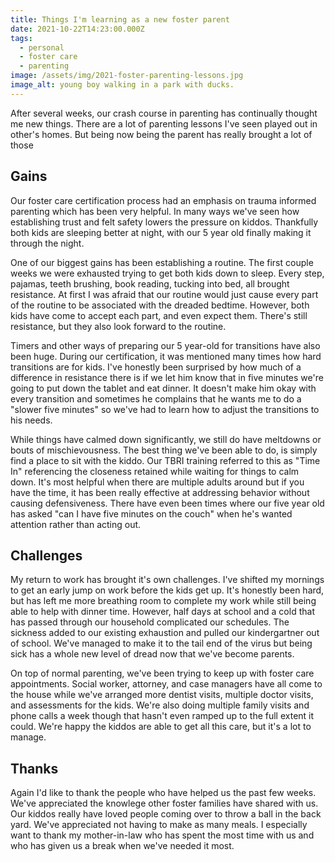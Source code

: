 ```yaml
---
title: Things I'm learning as a new foster parent
date: 2021-10-22T14:23:00.000Z
tags:
  - personal
  - foster care
  - parenting
image: /assets/img/2021-foster-parenting-lessons.jpg
image_alt: young boy walking in a park with ducks.
---
```

After several weeks, our crash course in parenting has continually thought me new things. There are a lot of parenting lessons I've seen played out in other's homes. But being now being the parent has really brought a lot of those 

## Gains

Our foster care certification process had an emphasis on trauma informed parenting which has been very helpful. In many ways we've seen how establishing trust and felt safety lowers the pressure on kiddos. Thankfully both kids are sleeping better at night, with our 5 year old finally making it through the night.

One of our biggest gains has been establishing a routine. The first couple weeks we were exhausted trying to get both kids down to sleep. Every step, pajamas, teeth brushing, book reading, tucking into bed, all brought resistance. At first I was afraid that our routine would just cause every part of the routine to be associated with the dreaded bedtime. However, both kids have come to accept each part, and even expect them. There's still resistance, but they also look forward to the routine.

Timers and other ways of preparing our 5 year-old for transitions have also been huge. During our certification, it was mentioned many times how hard transitions are for kids. I've honestly been surprised by how much of a difference in resistance there is if we let him know that in five minutes we're going to put down the tablet and eat dinner. It doesn't make him okay with every transition and sometimes he complains that he wants me to do a "slower five minutes" so we've had to learn how to adjust the transitions to his needs.

While things have calmed down significantly, we still do have meltdowns or bouts of mischievousness. The best thing we've been able to do, is simply find a place to sit with the kiddo. Our TBRI training referred to this as "Time In" referencing the closeness retained while waiting for things to calm down. It's most helpful when there are multiple adults around but if you have the time, it has been really effective at addressing behavior without causing defensiveness. There have even been times where our five year old has asked "can I have five minutes on the couch" when he's wanted attention rather than acting out.

## Challenges

My return to work has brought it's own challenges. I've shifted my mornings to get an early jump on work before the kids get up. It's honestly been hard, but has left me more breathing room to complete my work while still being able to help with dinner time. However, half days at school and a cold that has passed through our household complicated our schedules. The sickness added to our existing exhaustion and pulled our kindergartner out of school. We've managed to make it to the tail end of the virus but being sick has a whole new level of dread now that we've become parents.

On top of normal parenting, we've been trying to keep up with foster care appointments. Social worker, attorney, and case managers have all come to the house while we've arranged more dentist visits, multiple doctor visits, and assessments for the kids. We're also doing multiple family visits and phone calls a week though that hasn't even ramped up to the full extent it could. We're happy the kiddos are able to get all this care, but it's a lot to manage.

## Thanks

Again I'd like to thank the people who have helped us the past few weeks. We've appreciated the knowlege other foster families have shared with us. Our kiddos really have loved people coming over to throw a ball in the back yard. We've appreciated not having to make as many meals. I especially want to thank my mother-in-law who has spent the most time with us and who has given us a break when we've needed it most.